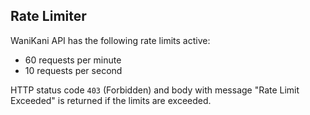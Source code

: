 ## Rate Limiter

WaniKani API has the following rate limits active:

* 60 requests per minute
* 10 requests per second

HTTP status code `403` (Forbidden) and body with message "Rate Limit Exceeded" is returned if the limits are exceeded.
